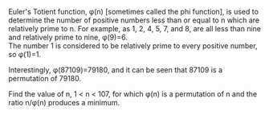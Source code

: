   <p>Euler's Totient function, &phi;(n) [sometimes called the phi function], is used to determine the number of positive numbers less than or equal to n which are relatively prime to n. For example, as 1, 2, 4, 5, 7, and 8, are all less than nine and relatively prime to nine, &phi;(9)=6.<br />The number 1 is considered to be relatively prime to every positive number, so &phi;(1)=1. </p>  <p>Interestingly, &phi;(87109)=79180, and it can be seen that 87109 is a permutation of 79180.</p>  <p>Find the value of n, 1 &lt; n &lt; 107, for which &phi;(n) is a permutation of n and the ratio n/&phi;(n) produces a minimum.</p>    